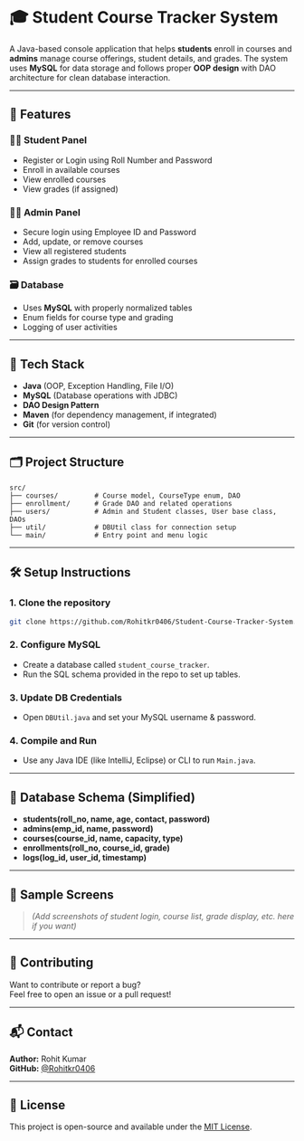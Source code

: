 # 🎓 Student Course Tracker System

A Java-based console application that helps **students** enroll in courses and **admins** manage course offerings, student details, and grades. The system uses **MySQL** for data storage and follows proper **OOP design** with DAO architecture for clean database interaction.

---

## 📌 Features

### 👨‍🎓 Student Panel
- Register or Login using Roll Number and Password
- Enroll in available courses
- View enrolled courses
- View grades (if assigned)

### 🧑‍💼 Admin Panel
- Secure login using Employee ID and Password
- Add, update, or remove courses
- View all registered students
- Assign grades to students for enrolled courses

### 🗃️ Database
- Uses **MySQL** with properly normalized tables
- Enum fields for course type and grading
- Logging of user activities

---

## 🧱 Tech Stack

- **Java** (OOP, Exception Handling, File I/O)
- **MySQL** (Database operations with JDBC)
- **DAO Design Pattern**
- **Maven** (for dependency management, if integrated)
- **Git** (for version control)

---

## 🗂️ Project Structure

```
src/
├── courses/         # Course model, CourseType enum, DAO
├── enrollment/      # Grade DAO and related operations
├── users/           # Admin and Student classes, User base class, DAOs
├── util/            # DBUtil class for connection setup
└── main/            # Entry point and menu logic
```

---

## 🛠️ Setup Instructions

### 1. Clone the repository
```bash
git clone https://github.com/Rohitkr0406/Student-Course-Tracker-System.git
```

### 2. Configure MySQL
- Create a database called `student_course_tracker`.
- Run the SQL schema provided in the repo to set up tables.

### 3. Update DB Credentials
- Open `DBUtil.java` and set your MySQL username & password.

### 4. Compile and Run
- Use any Java IDE (like IntelliJ, Eclipse) or CLI to run `Main.java`.

---

## 📄 Database Schema (Simplified)

- **students(roll_no, name, age, contact, password)**
- **admins(emp_id, name, password)**
- **courses(course_id, name, capacity, type)**
- **enrollments(roll_no, course_id, grade)**
- **logs(log_id, user_id, timestamp)**

---

## 📸 Sample Screens

> *(Add screenshots of student login, course list, grade display, etc. here if you want)*

---

## 🤝 Contributing

Want to contribute or report a bug?  
Feel free to open an issue or a pull request!

---

## 📬 Contact

**Author:** Rohit Kumar  
**GitHub:** [@Rohitkr0406](https://github.com/Rohitkr0406)

---

## 📝 License

This project is open-source and available under the [MIT License](LICENSE).
